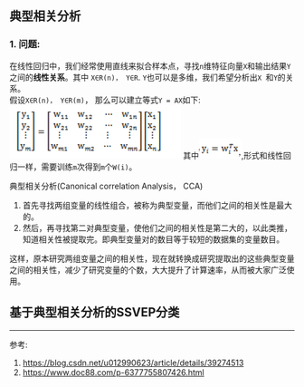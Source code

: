 ## 典型相关分析

### 1. 问题: 

在线性回归中，我们经常使用直线来拟合样本点，寻找``n``维特征向量``X``和输出结果``Y``之间的**线性关系**。其中 ``X∈R(n)， Y∈R``. ``Y``也可以是多维，我们希望分析出``X ``和``Y``的关系。<br>
假设``X∈R(n)， Y∈R(m)``， 那么可以建立等式``Y = AX``如下:<br>
![gongshi](https://raw.githubusercontent.com/shuangshuangshuangfeng/daguaishengji/master/others/CCA/gongshi.jpg?token=AFQPI7LS4PGOXOJFRGGREJC62DJFA)
其中![gongshi](https://raw.githubusercontent.com/shuangshuangshuangfeng/daguaishengji/master/others/CCA/gongshi2.png?token=AFQPI7OW7Q5IBFXPL3OECE262DJDM),形式和线性回归一样，需要训练``m``次得到``m``个``W(i)``。<br>


典型相关分析(Canonical correlation Analysis， CCA)

1. 首先寻找两组变量的线性组合，被称为典型变量，而他们之间的相关性是最大的。
2. 然后，再寻找第二对典型变量，使他们之间的相关性是第二大的，以此类推，知道相关性被提取完。即典型变量对的数目等于较短的数据集的变量数目。

这样，原本研究两组变量之间的相关性，现在就转换成研究提取出的这些典型变量之间的相关性，减少了研究变量的个数，大大提升了计算速率，从而被大家广泛使用。







## 基于典型相关分析的SSVEP分类








--------------------------------------
参考: <br>
1. https://blog.csdn.net/u012990623/article/details/39274513
2. https://www.doc88.com/p-6377755807426.html